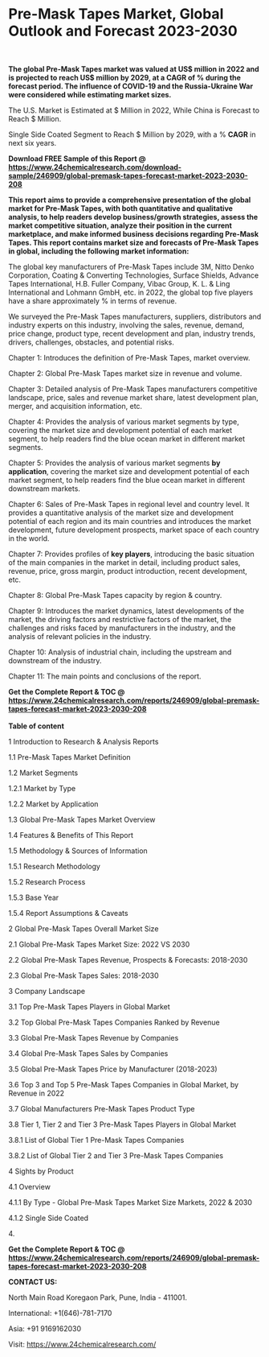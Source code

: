 <h1>Pre-Mask Tapes Market, Global Outlook and Forecast 2023-2030</h1><br/><p><strong>The global Pre-Mask Tapes market was valued at US$ million in 2022 and is projected to reach US$ million by 2029, at a <strong>CAGR</strong> of % during the forecast period. The influence of COVID-19 and the Russia-Ukraine War were considered while estimating market sizes.</strong></p><p>The U.S. Market is Estimated at $ Million in 2022, While China is Forecast to Reach $ Million.</p><p>Single Side Coated Segment to Reach $ Million by 2029, with a % <strong>CAGR</strong> in next six years.</p><div><b>Download FREE Sample of this Report @ <a href="https://www.24chemicalresearch.com/download-sample/246909/global-premask-tapes-forecast-market-2023-2030-208">https://www.24chemicalresearch.com/download-sample/246909/global-premask-tapes-forecast-market-2023-2030-208</a></b></div><p><strong>This report aims to provide a comprehensive presentation of the global market for Pre-Mask Tapes, with both quantitative and qualitative analysis, to help readers develop business/growth strategies, assess the market competitive situation, analyze their position in the current marketplace, and make informed business decisions regarding Pre-Mask Tapes. This report contains market size and forecasts of Pre-Mask Tapes in global, including the following market information:</strong></p><p>The global key manufacturers of Pre-Mask Tapes include 3M, Nitto Denko Corporation, Coating & Converting Technologies, Surface Shields, Advance Tapes International, H.B. Fuller Company, Vibac Group, K. L. & Ling International and Lohmann GmbH, etc. in 2022, the global top five players have a share approximately % in terms of revenue.</p><p>We surveyed the Pre-Mask Tapes manufacturers, suppliers, distributors and industry experts on this industry, involving the sales, revenue, demand, price change, product type, recent development and plan, industry trends, drivers, challenges, obstacles, and potential risks.</p><p>Chapter 1: Introduces the definition of Pre-Mask Tapes, market overview.</p><p>Chapter 2: Global Pre-Mask Tapes market size in revenue and volume.</p><p>Chapter 3: Detailed analysis of Pre-Mask Tapes manufacturers competitive landscape, price, sales and revenue market share, latest development plan, merger, and acquisition information, etc.</p><p>Chapter 4: Provides the analysis of various market segments by type, covering the market size and development potential of each market segment, to help readers find the blue ocean market in different market segments.</p><p>Chapter 5: Provides the analysis of various market segments <strong>by application</strong>, covering the market size and development potential of each market segment, to help readers find the blue ocean market in different downstream markets.</p><p>Chapter 6: Sales of Pre-Mask Tapes in regional level and country level. It provides a quantitative analysis of the market size and development potential of each region and its main countries and introduces the market development, future development prospects, market space of each country in the world.</p><p>Chapter 7: Provides profiles of <strong>key players</strong>, introducing the basic situation of the main companies in the market in detail, including product sales, revenue, price, gross margin, product introduction, recent development, etc.</p><p>Chapter 8: Global Pre-Mask Tapes capacity by region & country.</p><p>Chapter 9: Introduces the market dynamics, latest developments of the market, the driving factors and restrictive factors of the market, the challenges and risks faced by manufacturers in the industry, and the analysis of relevant policies in the industry.</p><p>Chapter 10: Analysis of industrial chain, including the upstream and downstream of the industry.</p><p>Chapter 11: The main points and conclusions of the report.</p><div><b>Get the Complete Report & TOC @ <a href="https://www.24chemicalresearch.com/reports/246909/global-premask-tapes-forecast-market-2023-2030-208">https://www.24chemicalresearch.com/reports/246909/global-premask-tapes-forecast-market-2023-2030-208</a></b></div><br><b>Table of content</b><p>1 Introduction to Research & Analysis Reports<br />
 
  1.1 Pre-Mask Tapes Market Definition<br />
 
  1.2 Market Segments<br />
 
  1.2.1 Market by Type<br />
 
  1.2.2 Market by Application<br />
 
  1.3 Global Pre-Mask Tapes Market Overview<br />
 
  1.4 Features & Benefits of This Report<br />
 
  1.5 Methodology & Sources of Information<br />
 
  1.5.1 Research Methodology<br />
 
  1.5.2 Research Process<br />
 
  1.5.3 Base Year<br />
 
  1.5.4 Report Assumptions & Caveats<br />
 
 2 Global Pre-Mask Tapes Overall Market Size<br />
 
  2.1 Global Pre-Mask Tapes Market Size: 2022 VS 2030<br />
 
  2.2 Global Pre-Mask Tapes Revenue, Prospects & Forecasts: 2018-2030<br />
 
  2.3 Global Pre-Mask Tapes Sales: 2018-2030<br />
 
 3 Company Landscape<br />
 
  3.1 Top Pre-Mask Tapes Players in Global Market<br />
 
  3.2 Top Global Pre-Mask Tapes Companies Ranked by Revenue<br />
 
  3.3 Global Pre-Mask Tapes Revenue by Companies<br />
 
  3.4 Global Pre-Mask Tapes Sales by Companies<br />
 
  3.5 Global Pre-Mask Tapes Price by Manufacturer (2018-2023)<br />
 
  3.6 Top 3 and Top 5 Pre-Mask Tapes Companies in Global Market, by Revenue in 2022<br />
 
  3.7 Global Manufacturers Pre-Mask Tapes Product Type<br />
 
  3.8 Tier 1, Tier 2 and Tier 3 Pre-Mask Tapes Players in Global Market<br />
 
  3.8.1 List of Global Tier 1 Pre-Mask Tapes Companies<br />
 
  3.8.2 List of Global Tier 2 and Tier 3 Pre-Mask Tapes Companies<br />
 
 4 Sights by Product<br />
 
  4.1 Overview<br />
 
  4.1.1 By Type - Global Pre-Mask Tapes Market Size Markets, 2022 & 2030<br />
 
  4.1.2 Single Side Coated<br />
 
  4.<br><div><b>Get the Complete Report & TOC @ <a href="https://www.24chemicalresearch.com/reports/246909/global-premask-tapes-forecast-market-2023-2030-208">https://www.24chemicalresearch.com/reports/246909/global-premask-tapes-forecast-market-2023-2030-208</a></b></div></p>
 
 <b>CONTACT US:</b><br>
 
 North Main Road Koregaon Park, Pune, India - 411001.<br/>
 
 International: +1(646)-781-7170<br/>
 
 Asia: +91 9169162030<br/>
 
 Visit: <a href="https://www.24chemicalresearch.com/">https://www.24chemicalresearch.com/</a>
 
 <br>